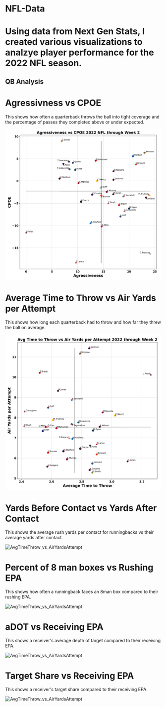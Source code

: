 # NFL-Data
# Using data from Next Gen Stats, I created various visualizations to analzye player performance for the 2022 NFL season.

## QB Analysis
# Agressivness vs CPOE
This shows how often a quarterback throws the ball into tight coverage and the percentage of passes they completed above or under expected.

![Agressiveness_vs_CPOE](Week_2/Images/Agressiveness_vs_CPOE.png)

# Average Time to Throw vs Air Yards per Attempt
This shows how long each quarterback had to throw and how far they threw the ball on average.

![AvgTimeThrow_vs_AirYardsAttempt](Week_2/Images/AvgTimeThrow_vs_AirYardsAttempt.png)

# Yards Before Contact vs Yards After Contact
This shows the average rush yards per contact for runningbacks vs their average yards after contact.

![AvgTimeThrow_vs_AirYardsAttempt](Week_2/Images/AvgYBCvsAvgYAC.png)

# Percent of 8 man boxes vs Rushing EPA
This shows how often a runningback faces an 8man box compared to their rushing EPA.

![AvgTimeThrow_vs_AirYardsAttempt](Week_2/Images/Per8ManvsRushEPA.png)

# aDOT vs Receiving EPA
This shows a receiver's average depth of target compared to their receiving EPA.

![AvgTimeThrow_vs_AirYardsAttempt](Week_2/Images/aDotvsRecEPA.png)

# Target Share vs Receiving EPA
This shows a receiver's target share compared to their receiving EPA.

![AvgTimeThrow_vs_AirYardsAttempt](Week_2/Images/TargetSharevsRecEPA.png)
